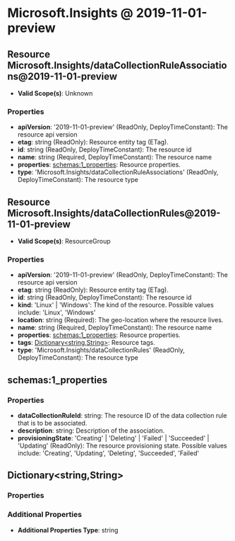 # Microsoft.Insights @ 2019-11-01-preview

## Resource Microsoft.Insights/dataCollectionRuleAssociations@2019-11-01-preview
* **Valid Scope(s)**: Unknown
### Properties
* **apiVersion**: '2019-11-01-preview' (ReadOnly, DeployTimeConstant): The resource api version
* **etag**: string (ReadOnly): Resource entity tag (ETag).
* **id**: string (ReadOnly, DeployTimeConstant): The resource id
* **name**: string (Required, DeployTimeConstant): The resource name
* **properties**: [schemas:1_properties](#schemas1properties): Resource properties.
* **type**: 'Microsoft.Insights/dataCollectionRuleAssociations' (ReadOnly, DeployTimeConstant): The resource type

## Resource Microsoft.Insights/dataCollectionRules@2019-11-01-preview
* **Valid Scope(s)**: ResourceGroup
### Properties
* **apiVersion**: '2019-11-01-preview' (ReadOnly, DeployTimeConstant): The resource api version
* **etag**: string (ReadOnly): Resource entity tag (ETag).
* **id**: string (ReadOnly, DeployTimeConstant): The resource id
* **kind**: 'Linux' | 'Windows': The kind of the resource. Possible values include: 'Linux', 'Windows'
* **location**: string (Required): The geo-location where the resource lives.
* **name**: string (Required, DeployTimeConstant): The resource name
* **properties**: [schemas:1_properties](#schemas1properties): Resource properties.
* **tags**: [Dictionary<string,String>](#dictionarystringstring): Resource tags.
* **type**: 'Microsoft.Insights/dataCollectionRules' (ReadOnly, DeployTimeConstant): The resource type

## schemas:1_properties
### Properties
* **dataCollectionRuleId**: string: The resource ID of the data collection rule that is to be associated.
* **description**: string: Description of the association.
* **provisioningState**: 'Creating' | 'Deleting' | 'Failed' | 'Succeeded' | 'Updating' (ReadOnly): The resource provisioning state. Possible values include: 'Creating', 'Updating', 'Deleting', 'Succeeded', 'Failed'

## Dictionary<string,String>
### Properties
### Additional Properties
* **Additional Properties Type**: string

